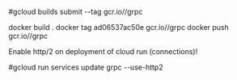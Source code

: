 #gcloud builds submit --tag gcr.io/<project>/grpc

docker build .
docker tag ad06537ac50e gcr.io/<project>/grpc
docker push gcr.io/<project>/grpc

Enable http/2 on deployment of cloud run (connections)!

#gcloud run services update grpc --use-http2 